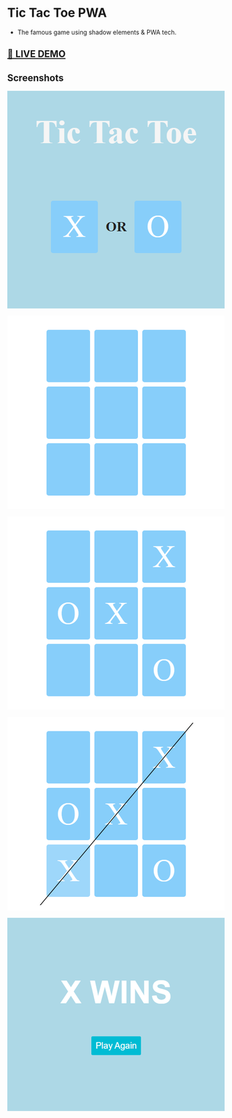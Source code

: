 # Tic Tac Toe PWA

- The famous game using shadow elements & PWA tech.

## <a href="https://mhmd-tarek-mhmd.github.io/Tic-Tac-Toe" target="_blank">🔴 LIVE DEMO</a>

## Screenshots

![](screenshots/1.png)

![](screenshots/2.png)

![](screenshots/3.png)

![](screenshots/4.png)

![](screenshots/5.png)

